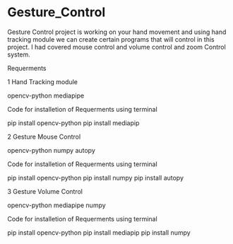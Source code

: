 # Gesture_Control
Gesture Control project is working on your hand movement and using hand tracking module
we can create certain programs that will control in this project.
I had covered mouse control and volume control and zoom Control system.


Requerments

1 Hand Tracking module 

opencv-python
mediapipe

Code for installetion of Requerments using terminal

pip install opencv-python
pip install mediapip


2 Gesture Mouse Control 

opencv-python
numpy
autopy

Code for installetion of Requerments using terminal

pip install opencv-python
pip install numpy
pip install autopy

3 Gesture Volume Control 

opencv-python
mediapipe
numpy


Code for installetion of Requerments using terminal

pip install opencv-python
pip install mediapip
pip install numpy


